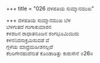 +++
title = "026 ದಳಪತಿಯ ಸುಮ್ಮಾನಮುಖ"

+++
ದಳಪತಿಯ ಸುಮ್ಮಾನಮುಖ ಬೆಳ  
ಬೆಳಗುತದೆ ಗಂಗಾಕುಮಾರನ  
ಕಳಶಜನ ರಾಧಾತನೂಜನ ರಂಗಭೂಮಿಯಿದು  
ಕಳನನಿದನಾಕ್ರಮಿಸುವಡೆ ವೆ  
ಗ್ಗಳೆಯ ಮಾದ್ರಮಹೀಶನಲ್ಲದೆ  
ಕೆಲರಿಗೇನಹುದೆನುತೆ ಕೊಂಡಾಡಿತ್ತು ಕುರುಸೇನೆ      ॥26॥